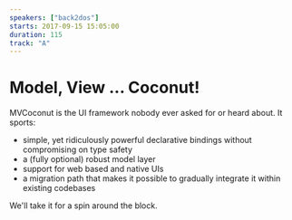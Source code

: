 ```yaml
---
speakers: ["back2dos"]
starts: 2017-09-15 15:05:00
duration: 115
track: "A"
---
```


# Model, View ... Coconut!

MVCoconut is the UI framework nobody ever asked for or heard about. It sports:

- simple, yet ridiculously powerful declarative bindings without compromising on type safety
- a (fully optional) robust model layer
- support for web based and native UIs
- a migration path that makes it possible to gradually integrate it within existing codebases 

We'll take it for a spin around the block.